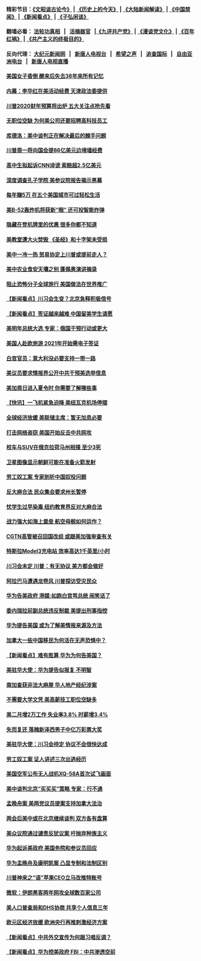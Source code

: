 #### 精彩节目：[《文昭谈古论今》](http://155.138.205.71/wenzhao) | [《历史上的今天》](http://155.138.205.71/today-in-history) | [《大陆新闻解读》](http://155.138.205.71/ntdtv-comedy) | [《中国禁闻》](http://155.138.205.71/ntdtv-news) | [《新闻看点》](http://155.138.205.71/news-insight) | [《子弘闲谈》](http://155.138.205.71/zihongxiantan/) 

 #### 翻墙必看： [法轮功真相](http://155.138.205.71:10000/videos/truth.html) &nbsp;&nbsp;|&nbsp;&nbsp; [活摘器官](http://155.138.205.71:10000/videos/res/Organs/) &nbsp;&nbsp;|[《九评共产党》](http://155.138.205.71:10000/videos/jiuping) | [《漫谈党文化》](http://155.138.205.71:10000/videos/mtdwh) | [《百年红祸》](http://155.138.205.71:10000/videos/bnhh) | [《共产主义的终极目的》](http://155.138.205.71:10000/videos/res/zjmd) 

 #### 反向代理： [大纪元新闻网](http://155.138.205.71:10080/) &nbsp;&nbsp;|&nbsp;&nbsp; [新唐人电视台](http://155.138.205.71:8000/) &nbsp;&nbsp;|&nbsp;&nbsp; [希望之声](http://155.138.205.71:8200/) &nbsp;&nbsp;|&nbsp;&nbsp; [追查国际](http://155.138.205.71:10010/) &nbsp;&nbsp;|&nbsp;&nbsp; [自由亚洲电台](http://155.138.205.71:9800/) &nbsp;&nbsp;|&nbsp;&nbsp; [新唐人电视直播](http://155.138.205.71/) 

#### [美国女子昏倒 醒来后失去38年来所有记忆](../pages/nsc412/n11104395.md?t=03110636) 

#### [内幕：李华红在美活动经费 天津政法委提供](../pages/nsc412/n11103728.md?t=03110636) 

#### [川普2020财年预算将出炉 五大关注点抢先看](../pages/nsc412/n11103689.md?t=03110636) 

#### [无职位空缺 为何美公司还要招聘高科技员工](../pages/nsc412/n11101878.md?t=03110636) 

#### [库德洛：美中谈判正在解决最后的棘手问题](../pages/nsc412/n11103536.md?t=03110636) 

#### [川普周一将向国会提86亿美元边境墙经费](../pages/nsc412/n11103261.md?t=03110636) 

#### [高中生拟起诉CNN诽谤 索赔超2.5亿美元](../pages/nsc412/n11103142.md?t=03110636) 

#### [深度调查孔子学院 美参议院报告揭示黑幕](../pages/nsc412/n11100131.md?t=03110636) 

#### [每年赚5万 在五个美国城市可过轻松生活](../pages/nsc412/n11085295.md?t=03110636) 

#### [美B-52轰炸机将获新“眼” 还可投智能炸弹](../pages/nsc412/n11095449.md?t=03110636) 

#### [隐藏在登机牌里的优惠 很多你都不知道](../pages/nsc412/n11029660.md?t=03110636) 

#### [美教堂遭大火焚毁 《圣经》和十字架未受损](../pages/nsc412/n11102335.md?t=03110636) 

#### [美中一冷一热 贸易协定上川普或提前走人？](../pages/nsc412/n11102055.md?t=03110636) 

#### [美中农业食安天壤之别 蓬佩奥演讲摘录](../pages/nsc412/n11102067.md?t=03110636) 

#### [阻止恐怖分子全球旅行 美国做法在世界推广](../pages/nsc412/n11101930.md?t=03110636) 

#### [【新闻看点】川习会生变？北京急释积极信号](../pages/nsc412/n11101718.md?t=03110636) 

#### [【新闻看点】签证越来越难 中国留美学生请愿](../pages/nsc412/n11101670.md?t=03110636) 

#### [美明年总统大选 专家：俄国干预行动或更大](../pages/nsc412/n11101775.md?t=03110636) 

#### [美国人赴欧旅游 2021年开始需电子签证](../pages/nsc412/n11101643.md?t=03110636) 

#### [白宫官员：意大利没必要支持一带一路](../pages/nsc412/n11101722.md?t=03110636) 

#### [美议员要求情报界公开中共干预美选举信息](../pages/nsc412/n11101681.md?t=03110636) 

#### [美加周日进入夏令时 你需要了解哪些事](../pages/nsc412/n11100102.md?t=03110636) 

#### [【快讯】一飞机紧急迫降 美纽瓦克机场停摆](../pages/nsc412/n11101574.md?t=03110636) 

#### [全球经济放缓 美联储主席：暂无加息必要](../pages/nsc412/n11101557.md?t=03110636) 

#### [打击网络盗窃 美国开始反击中共网攻](../pages/nsc412/n11099537.md?t=03110636) 

#### [校车与SUV在俄克拉荷马州相撞 至少3死](../pages/nsc412/n11101497.md?t=03110636) 

#### [卫星图像显示朝鲜可能在准备火箭发射](../pages/nsc412/n11101436.md?t=03110636) 

#### [劳工奴工案 专家剖析中国奴役问题](../pages/nsc412/n11100805.md?t=03110636) 

#### [反大麻合法 民众集会要求州长暂停](../pages/nsc412/n11100827.md?t=03110636) 

#### [忧学生过早染毒 纽约教育界反对大麻合法](../pages/nsc412/n11100822.md?t=03110636) 

#### [战力强大如海上堡垒 航空母舰如何运作？](../pages/nsc412/n11101107.md?t=03110636) 

#### [CGTN高管被召回国改组 或跟美加强审查有关](../pages/nsc412/n11100865.md?t=03110636) 

#### [特斯拉Model3充电站 效率高达1千英里/小时](../pages/nsc412/n11100121.md?t=03110636) 

#### [川习会未定 川普：有无协议 美方都会做好](../pages/nsc412/n11099895.md?t=03110636) 

#### [阿拉巴马遭遇龙卷风 川普探访受灾民众](../pages/nsc412/n11100206.md?t=03110636) 

#### [华为告美政府 港媒:如跑白宫骂总统 闹笑话了](../pages/nsc412/n11100135.md?t=03110636) 

#### [委内瑞拉前副总统违反制裁 美提出刑事指控](../pages/nsc412/n11100172.md?t=03110636) 

#### [华为提告美国 或为了解美情报来源及方法](../pages/nsc412/n11100009.md?t=03110636) 

#### [加拿大一些中国移民为何活在无声恐惧中？](../pages/nsc412/n11100069.md?t=03110636) 

#### [【新闻看点】难有胜算 华为为何告美国？](../pages/nsc412/n11099574.md?t=03110636) 

#### [美驻华大使：华为提告似报复 不明智](../pages/nsc412/n11099847.md?t=03110636) 

#### [南加查获非法大麻屋 华人地产经纪涉案](../pages/nsc412/n11100010.md?t=03110636) 

#### [不需要大学文凭 美高薪技工职位空缺多](../pages/nsc412/n11097360.md?t=03110636) 

#### [美二月增2万工作 失业率3.8% 时薪增3.4%](../pages/nsc412/n11099370.md?t=03110636) 

#### [失而复还 落魄新泽西男子中亿万彩票大奖](../pages/nsc412/n11099301.md?t=03110636) 

#### [美驻华大使：川习会待定 协议不会很快达成](../pages/nsc412/n11098929.md?t=03110636) 

#### [劳工奴工案 证人讲述三次出逃经历](../pages/nsc412/n11098191.md?t=03110636) 

#### [美国空军公布无人战机XQ-58A首次试飞画面](../pages/nsc412/n11098760.md?t=03110636) 

#### [美中谈判北京“买买买”策略 专家：行不通](../pages/nsc412/n11098010.md?t=03110636) 

#### [孟晚舟案 美两党议员提案支持加拿大法治](../pages/nsc412/n11097898.md?t=03110636) 

#### [两会后美中或在北京继续谈判 双方各有盘算](../pages/nsc412/n11097321.md?t=03110636) 

#### [美众议院通过谴责反犹议案 吁抛弃种族主义](../pages/nsc412/n11097567.md?t=03110636) 

#### [华为起诉美政府 美国务院和参议员回应](../pages/nsc412/n11097131.md?t=03110636) 

#### [华为孟晚舟及康明凯案 凸显专制和法制区别](../pages/nsc412/n11096919.md?t=03110636) 

#### [川普神来之“语”苹果CEO立马改推特账号](../pages/nsc412/n11097470.md?t=03110636) 

#### [微软：伊朗黑客两年网攻全球数百家公司](../pages/nsc412/n11097168.md?t=03110636) 

#### [美人口普查局和DHS协商 共享个人信息三年](../pages/nsc412/n11097046.md?t=03110636) 

#### [欧元区经济放缓 欧洲央行再推刺激经济方案](../pages/nsc412/n11097207.md?t=03110636) 

#### [【新闻看点】中共外交宣传为何跟习唱反调？](../pages/nsc412/n11097080.md?t=03110636) 

#### [【新闻看点】华为控美政府 FBI：中共渗透空前](../pages/nsc412/n11096795.md?t=03110636) 

